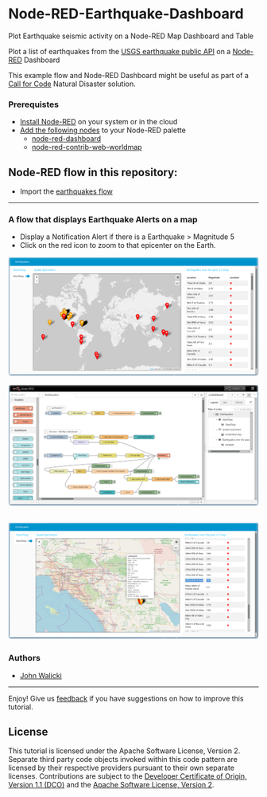 # Node-RED-Earthquake-Dashboard
Plot Earthquake seismic activity on a Node-RED Map Dashboard and Table

Plot a list of earthquakes from the [USGS earthquake public API](http://earthquake.usgs.gov/earthquakes) on a [Node-RED](https://nodered.org) Dashboard

This example flow and Node-RED Dashboard might be useful as part of a [Call for Code](https://developer.ibm.com/callforcode/) Natural Disaster solution.

### Prerequistes

- [Install Node-RED](https://nodered.org/docs/getting-started/) on your system or in the cloud
- [Add the following nodes](https://nodered.org/docs/user-guide/runtime/adding-nodes) to your Node-RED palette
  - [node-red-dashboard](https://flows.nodered.org/node/node-red-dashboard)
  - [node-red-contrib-web-worldmap](https://flows.nodered.org/node/node-red-contrib-web-worldmap)

## Node-RED flow in this repository:

- Import the [earthquakes flow](earthquakes.json) 

---
### A flow that displays Earthquake Alerts on a map

- Display a Notification Alert if there is a Earthquake > Magnitude 5
- Click on the red icon to zoom to that epicenter on the Earth.

![Earthquake Alert Dashboard](screenshots/EarthquakeAlert-dashboard.png?raw=true "Earthquake Dashboard")

![Earthquake Alert flow](screenshots/Earthquake-flow.png?raw=true "Earthquake flow")

![Earthquake Alert LosAngeles](screenshots/EarthquakeAlert-LosAngeles.png?raw=true "Earthquake Dashboard")
---

### Authors

- [John Walicki](https://github.com/johnwalicki)
___

Enjoy!  Give us [feedback](https://github.com/johnwalicki/Node-RED-Earthquake-Dashboard/issues) if you have suggestions on how to improve this tutorial.

## License

This tutorial is licensed under the Apache Software License, Version 2.  Separate third party code objects invoked within this code pattern are licensed by their respective providers pursuant to their own separate licenses. Contributions are subject to the [Developer Certificate of Origin, Version 1.1 (DCO)](https://developercertificate.org/) and the [Apache Software License, Version 2](http://www.apache.org/licenses/LICENSE-2.0.txt).
